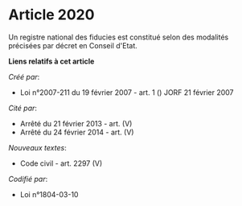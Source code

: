 # Article 2020

Un registre national des fiducies est constitué selon des modalités précisées par décret en Conseil d'Etat.

**Liens relatifs à cet article**

_Créé par_:

  - Loi n°2007-211 du 19 février 2007 - art. 1 () JORF 21 février 2007

_Cité par_:

  - Arrêté du 21 février 2013 - art. (V)
  - Arrêté du 24 février 2014 - art. (V)

_Nouveaux textes_:

  - Code civil - art. 2297 (V)

_Codifié par_:

  - Loi n°1804-03-10
